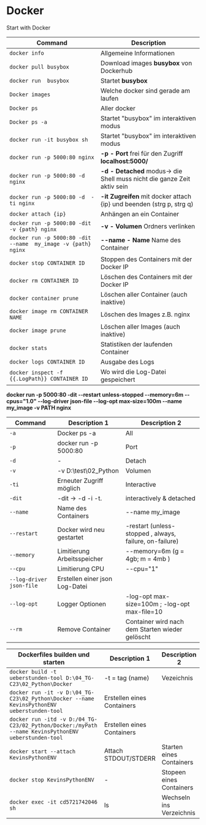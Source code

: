 # Docker

Start with Docker

| Command                                                        | Description                                                              |
| -------------------------------------------------------------- | ------------------------------------------------------------------------ |
| `docker info`                                                  | Allgemeine Informationen                                                 |
| `docker pull busybox`                                          | Download images **busybox** von Dockerhub                                |
| `docker run  busybox`                                          | Startet **busybox**                                                      |
| `Docker images`                                                | Welche docker sind gerade am laufen                                      |
| `Docker ps`                                                    | Aller docker                                                             |
| `Docker ps -a`                                                 | Startet "busybox" im interaktiven modus                                  |
| `docker run -it busybox sh`                                    | Startet "busybox" im interaktiven modus                                  |
| `docker run -p 5000:80 nginx`                                  | **-p - Port** frei für den Zugriff **localhost:5000/**                   |
| `docker run -p 5000:80 -d nginx`                               | **-d - Detached** modus-> die Shell muss nicht die ganze Zeit aktiv sein |
| `docker run -p 5000:80 -d  -ti nginx`                          | **-it Zugreifen** mit docker attach {ip} und beenden (strg p, strg q)    |
| `docker attach {ip}`                                           | Anhängen an ein Container                                                |
| `docker run -p 5000:80 -dit  -v {path} nginx`                  | **-v - Volumen** Ordners verlinken                                       |
| `docker run -p 5000:80 -dit  --name  my_image -v {path} nginx` | **--name - Name** Name des Container                                     |
| `docker stop CONTAINER ID`                                     | Stoppen des Containers mit der Docker IP                                 |
| `docker rm CONTAINER ID`                                       | Löschen des Containers mit der Docker IP                                 |
| `docker container prune`                                       | Löschen aller Container (auch inaktive)                                  |
| `docker image rm CONTAINER NAME`                               | Löschen des Images z.B. nginx                                            |
| `docker image prune`                                           | Löschen aller Images (auch inaktive)                                     |
| `docker stats`                                                 | Statistiken der laufenden Container                                      |
| `docker logs CONTAINER ID`                                     | Ausgabe des Logs                                                         |
| `docker inspect -f {{.LogPath}} CONTAINER ID`                  | Wo wird die Log-Datei gespeichert                                        |

**docker run -p 5000:80 -dit --restart unless-stopped --memory=6m --cpus="1.0" --log-driver json-file --log-opt max-size=100m --name my_image -v PATH nginx**

| Command                  | Description 1                  | Description 2                                           |
| ------------------------ | ------------------------------ | ------------------------------------------------------- |
| `-a`                     | Docker ps -a                   | All                                                     |
| `-p`                     | docker run -p 5000:80          | Port                                                    |
| `-d`                     | -                              | Detach                                                  |
| `-v`                     | -v D:\test\02_Python           | Volumen                                                 |
| `-ti`                    | Erneuter Zugriff möglich       | Interactive                                             |
| `-dit`                   | -dit -> -d -i -t.              | interactively & detached                                |
| `--name`                 | Name des Containers            | --name my_image                                         |
| `--restart`              | Docker wird neu gestartet      | -restart (unless-stopped , always, failure, on-failure) |
| `--memory`               | Limitierung Arbeitsspeicher    | --memory=6m (g = 4gb; m = 4mb )                         |
| `--cpu`                  | Limitierung CPU                | --cpu="1"                                               |
| `--log-driver json-file` | Erstellen einer json Log-Datei |                                                         |
| `--log-opt`              | Logger Optionen                | -log-opt max-size=100m ; -log-opt max-file=10           |
| `--rm`                   | Remove Container               | Container wird nach dem Starten wieder gelöscht         |

| Dockerfiles builden und starten                                                                     | Description 1              | Description 2            |
| --------------------------------------------------------------------------------------------------- | -------------------------- | ------------------------ |
| `docker build -t ueberstunden-tool D:\04_TG-C23\02_Python\Docker`                                   | -t = tag (name)            | Vezeichnis               |
| `docker run -it -v D:\04_TG-C23\02_Python\Docker --name KevinsPythonENV ueberstunden-tool`          | Erstellen eines Containers |                          |
| `docker run -itd -v D:/04_TG-C23/02_Python/Docker:/myPath --name KevinsPythonENV ueberstunden-tool` | Erstellen eines Containers |                          |
| `docker start --attach KevinsPythonENV`                                                             | Attach STDOUT/STDERR       | Starten eines Containers |
| `docker stop KevinsPythonENV`                                                                       | -                          | Stopeen eines Containers |
| `docker exec -it cd5721742046 sh`                                                                   | ls                         | Wechseln ins Verzeichnis |
